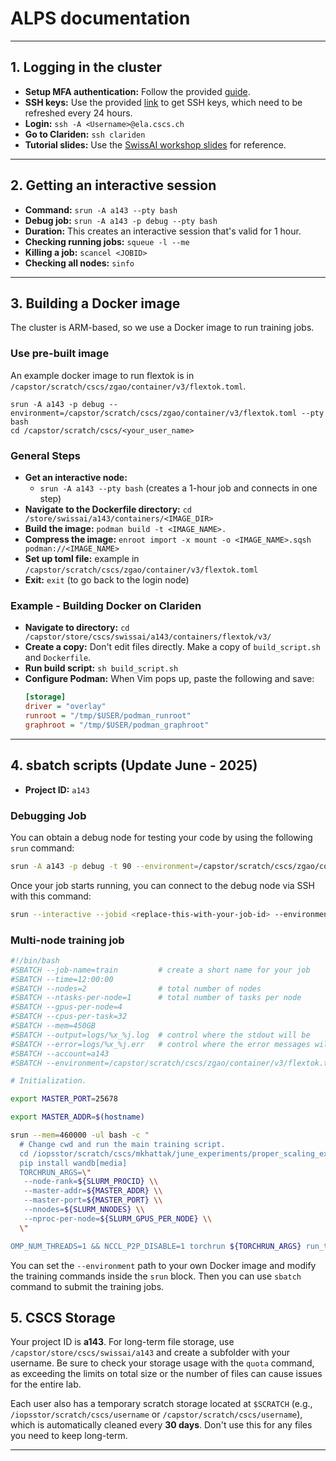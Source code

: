 # ALPS documentation

---

## 1. Logging in the cluster

* **Setup MFA authentication:** Follow the provided [guide](https://docs.cscs.ch/).
* **SSH keys:** Use the provided [link](https://sshservice.cscs.ch/) to get SSH keys, which need to be refreshed every 24 hours.
* **Login:** `ssh -A <Username>@ela.cscs.ch`
* **Go to Clariden:** `ssh clariden`
* **Tutorial slides:** Use the [SwissAI workshop slides](https://docs.google.com/presentation/d/1IL8DvXee5s8IbyMRECcurJZaKJRs9QMz9s17j7Hpd_k/edit?slide=id.g2e1b744006e_0_47#slide=id.g2e1b744006e_0_47) for reference.

---

## 2. Getting an interactive session

* **Command:** `srun -A a143 --pty bash`
* **Debug job:** `srun -A a143 -p debug --pty bash`
* **Duration:** This creates an interactive session that's valid for 1 hour.
* **Checking running jobs:** `squeue -l --me`
* **Killing a job:** `scancel <JOBID>`
* **Checking all nodes:** `sinfo`

---

## 3. Building a Docker image
The cluster is ARM-based, so we use a Docker image to run training jobs.
### Use pre-built image
An example docker image to run flextok is in `/capstor/scratch/cscs/zgao/container/v3/flextok.toml`.
```
srun -A a143 -p debug --environment=/capstor/scratch/cscs/zgao/container/v3/flextok.toml --pty bash
cd /capstor/scratch/cscs/<your_user_name>
```

### General Steps

* **Get an interactive node:**
    * `srun -A a143 --pty bash` (creates a 1-hour job and connects in one step)
* **Navigate to the Dockerfile directory:** `cd /store/swissai/a143/containers/<IMAGE_DIR>`
* **Build the image:** `podman build -t <IMAGE_NAME>.`
* **Compress the image:** `enroot import -x mount -o <IMAGE_NAME>.sqsh podman://<IMAGE_NAME>`
* **Set up toml file:** example in `/capstor/scratch/cscs/zgao/container/v3/flextok.toml`
* **Exit:** `exit` (to go back to the login node)

### Example - Building Docker on Clariden

* **Navigate to directory:** `cd /capstor/store/cscs/swissai/a143/containers/flextok/v3/`
* **Create a copy:** Don't edit files directly. Make a copy of `build_script.sh` and `Dockerfile`.
* **Run build script:** `sh build_script.sh`
* **Configure Podman:** When Vim pops up, paste the following and save:
    ```ini
    [storage]
    driver = "overlay"
    runroot = "/tmp/$USER/podman_runroot"
    graphroot = "/tmp/$USER/podman_graphroot"
    ```
---

## 4. sbatch scripts (Update June - 2025)

* **Project ID:** `a143`

###  Debugging Job

You can obtain a debug node for testing your code by using the following `srun` command:

```bash
srun -A a143 -p debug -t 90 --environment=/capstor/scratch/cscs/zgao/container/v3/flextok.toml --pty bash
```

Once your job starts running, you can connect to the debug node via SSH with this command:
```bash
srun --interactive --jobid <replace-this-with-your-job-id> --environment=/capstor/scratch/cscs/zgao/container/v3/flextok.toml --pty bash
```

### Multi-node training job

```bash
#!/bin/bash
#SBATCH --job-name=train         # create a short name for your job
#SBATCH --time=12:00:00
#SBATCH --nodes=2                # total number of nodes
#SBATCH --ntasks-per-node=1      # total number of tasks per node
#SBATCH --gpus-per-node=4
#SBATCH --cpus-per-task=32
#SBATCH --mem=450GB
#SBATCH --output=logs/%x_%j.log  # control where the stdout will be
#SBATCH --error=logs/%x_%j.err   # control where the error messages will be
#SBATCH --account=a143
#SBATCH --environment=/capstor/scratch/cscs/zgao/container/v3/flextok.toml

# Initialization.

export MASTER_PORT=25678

export MASTER_ADDR=$(hostname)

srun --mem=460000 -ul bash -c "
  # Change cwd and run the main training script.
  cd /iopsstor/scratch/cscs/mkhattak/june_experiments/proper_scaling_experiments/J12
  pip install wandb[media]
  TORCHRUN_ARGS=\"
   --node-rank=${SLURM_PROCID} \\
   --master-addr=${MASTER_ADDR} \\
   --master-port=${MASTER_PORT} \\
   --nnodes=${SLURM_NNODES} \\
   --nproc-per-node=${SLURM_GPUS_PER_NODE} \\
  \"

OMP_NUM_THREADS=1 && NCCL_P2P_DISABLE=1 torchrun ${TORCHRUN_ARGS} run_training_4m_fsdp.py --config cfgs/default/4m/models/main/4m_large_depth_rgb_normal_caption.yaml --output_dir J12 --wandb_run_name J12

```

You can set the `--environment` path to your own Docker image and modify the training commands inside the `srun` block. Then you can use `sbatch` command to submit the training jobs.




## 5. CSCS Storage

Your project ID is **a143**. For long-term file storage, use `/capstor/store/cscs/swissai/a143` and create a subfolder with your username. Be sure to check your storage usage with the `quota` command, as exceeding the limits on total size or the number of files can cause issues for the entire lab.

Each user also has a temporary scratch storage located at `$SCRATCH` (e.g., `/iopsstor/scratch/cscs/username` or `/capstor/scratch/cscs/username`), which is automatically cleaned every **30 days**. Don't use this for any files you need to keep long-term.

***
